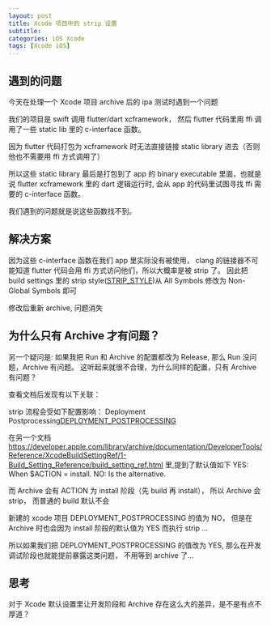 ```yaml
---
layout: post
title: Xcode 项目中的 strip 设置
subtitle:
categories: iOS Xcode
tags: [Xcode iOS]
---
```


## 遇到的问题

今天在处理一个 Xcode 项目 archive 后的 ipa 测试时遇到一个问题

我们的项目是 swift 调用 flutter/dart xcframework， 然后 flutter 代码里用 ffi 调用了一些 static lib 里的 c-interface 函数。

因为 flutter 代码打包为 xcframework 时无法直接链接 static library 进去（否则他也不需要用 ffi 方式调用了）

所以这些 static library 最后是打包到了 app 的 binary executable 里面，也就是说 flutter xcframework 里的 dart 逻辑运行时, 会从 app 的代码里试图寻找 ffi 需要的 c-interface 函数。

我们遇到的问题就是说这些函数找不到。

## 解决方案

因为这些 c-interface 函数在我们 app 里实际没有被使用， clang 的链接器不可能知道 flutter 代码会用 ffi 方式访问他们，所以大概率是被 strip 了。
因此把 build settings 里的 strip style([STRIP_STYLE](https://developer.apple.com/documentation/xcode/build-settings-reference#Strip-Style))从 All Symbols 修改为 Non-Global Symbols 即可

修改后重新 archive, 问题消失

## 为什么只有 Archive 才有问题？

另一个疑问是: 如果我把 Run 和 Archive 的配置都改为 Release, 那么 Run 没问题，Archive 有问题。
这听起来就很不合理，为什么同样的配置，只有 Archive 有问题？

查看文档后发现有以下关联：

strip 流程会受如下配置影响：
Deployment Postprocessing[DEPLOYMENT_POSTPROCESSING](https://developer.apple.com/documentation/xcode/build-settings-reference#Deployment-Postprocessing)

在另一个文档 <https://developer.apple.com/library/archive/documentation/DeveloperTools/Reference/XcodeBuildSettingRef/1-Build_Setting_Reference/build_setting_ref.html> 里,提到了默认值如下
YES: When $ACTION = install.
NO: Is the alternative.

而 Archive 会有 ACTION 为 install 阶段（先 build 再 install）， 所以 Archive 会 strip， 而普通的 build 默认不会

新建的 xcode 项目 DEPLOYMENT_POSTPROCESSING 的值为 NO， 但是在 Archive 时也会因为 install 阶段的默认值为 YES 而执行 strip ...

所以如果我们把 DEPLOYMENT_POSTPROCESSING 的值改为 YES, 那么在开发调试阶段也就能提前暴露这类问题， 不用等到 archive 了...

## 思考

对于 Xcode 默认设置里让开发阶段和 Archive 存在这么大的差异，是不是有点不厚道？
